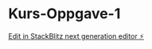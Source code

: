 # Kurs-Oppgave-1

[Edit in StackBlitz next generation editor ⚡️](https://stackblitz.com/~/github.com/Martin-koder1/Kurs-Oppgave-1)